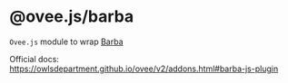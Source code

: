 # @ovee.js/barba

`Ovee.js` module to wrap [Barba](https://barba.js.org/)

Official docs: <https://owlsdepartment.github.io/ovee/v2/addons.html#barba-js-plugin>
